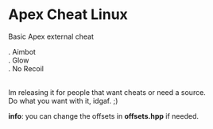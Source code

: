 # Apex Cheat Linux
Basic Apex external cheat 

. Aimbot
<br />
. Glow
<br />
. No Recoil

<br />
Im releasing it for people that want cheats or need a source.
<br />
Do what you want with it, idgaf. ;)
<br />

**info**: you can change the offsets in **offsets.hpp** if needed.
